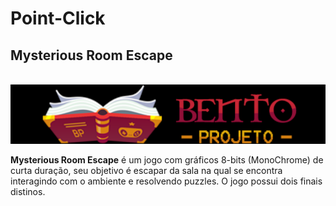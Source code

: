 # Point-Click
 
## Mysterious Room Escape

 <br><img src="logo-bento-projeto.png" alt="logo bento-projeto no formato png"><br>

 **Mysterious Room Escape** é um jogo com gráficos 8-bits (MonoChrome) de curta duração, seu objetivo é escapar da sala na qual se encontra interagindo com o ambiente e resolvendo puzzles. O jogo possui dois finais distinos.

